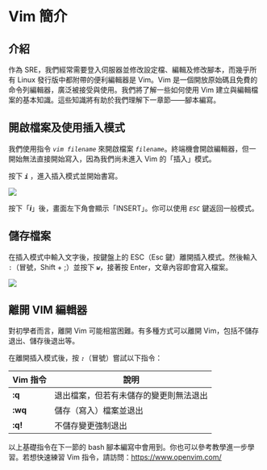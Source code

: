
# Vim 簡介

## 介紹
作為 SRE，我們經常需要登入伺服器並修改設定檔、編輯及修改腳本，而幾乎所有 Linux 發行版中都附帶的便利編輯器是 Vim。Vim 是一個開放原始碼且免費的命令列編輯器，廣泛被接受與使用。我們將了解一些如何使用 Vim 建立與編輯檔案的基本知識。這些知識將有助於我們理解下一章節——腳本編寫。

## 開啟檔案及使用插入模式

我們使用指令 *`vim filename`* 來開啟檔案 *`filename`*。終端機會開啟編輯器，但一開始無法直接開始寫入，因為我們尚未進入 Vim 的「插入」模式。

按下 ***`i`*** ，進入插入模式並開始書寫。

![](images/image2.png)

按下「***i***」後，畫面左下角會顯示「INSERT」。你可以使用 *`ESC`* 鍵返回一般模式。

## 儲存檔案

在插入模式中輸入文字後，按鍵盤上的 ESC（Esc 鍵）離開插入模式。然後輸入 `:`（冒號，Shift + ;）並按下 ***`w`***，接著按 Enter，文章內容即會寫入檔案。

![](images/image19.png)

## 離開 VIM 編輯器

對初學者而言，離開 Vim 可能相當困難。有多種方式可以離開 Vim，包括不儲存退出、儲存後退出等。

在離開插入模式後，按 ***`:`***（冒號）嘗試以下指令：

| Vim 指令 | 說明 |
| --- | --- |
| **:q** | 退出檔案，但若有未儲存的變更則無法退出 |
| **:wq** | 儲存（寫入）檔案並退出 |
| **:q!** | 不儲存變更強制退出 |

以上基礎指令在下一節的 bash 腳本編寫中會用到。你也可以參考教學進一步學習。若想快速練習 Vim 指令，請訪問：[<u>https://www.openvim.com/</u>](https://www.openvim.com/)
